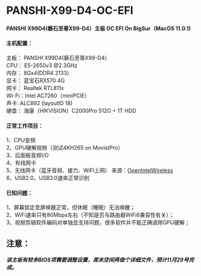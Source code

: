 # PANSHI-X99-D4-OC-EFI
#### PANSHI X99D4(磐石至尊X99-D4）主板 OC EFI On BigSur（MacOS 11.0.1)<br>
 
 #### 主机配置：
 主板： PANSHI X99D4(磐石至尊X99-D4）<br>
 CPU：  E5-2650v3 @2.3GHz<br>
 内存： 8Gx4(DDR4 2133） <br>
 显卡： 蓝宝石RX570 4G   <br>
 网卡： Realtek RTL811x  <br>
 Wi-Fi：Intel AC7260（miniPCIE） <br>
 声卡:  ALC892 (layoutID 18)  <br>
 硬盘： 海康（HIKVISION）C2000Pro 512G + 1T HDD  <br>
 
 #### 正常工作项目：
 1、CPU变频 <br>
 2、GPU硬解视频（测试4KH265 on MovistPro）<br>
 3、后面板音频I/O <br>
 4、有线网卡 <br>
 5、无线网卡（蓝牙音频、接力、WiFi上网） 来源：[OpenIntelWireless](https://github.com/OpenIntelWireless)<br>
 6、USB2.0、USB3.0速率正常识别 <br>
 
 #### 已知问题：
 1、屏幕锁定息屏唤醒正常，但休眠（睡眠）无法唤醒；<br>
 2、WiFi速率只有80Mbps左右（不知是否与路由器WiFi6兼容性有关）；<br>
 3、视频剪辑软件编码对单独显支持问题，很多软件并不能正确调用GPU硬解；<br>
 
 ## 注意：
 ##### 该主板有较多BIOS项需要调整设置，周末空闲再做个详细文件，预计11月29号完成。
